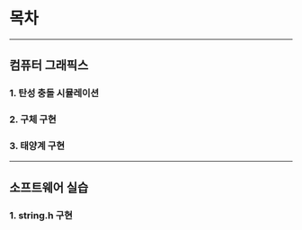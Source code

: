 # 목차

---

## 컴퓨터 그래픽스

### 1. 탄성 충돌 시뮬레이션

### 2. 구체 구현

### 3. 태양계 구현

---

## 소프트웨어 실습

### 1. string.h 구현